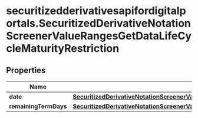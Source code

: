 # securitizedderivativesapifordigitalportals.SecuritizedDerivativeNotationScreenerValueRangesGetDataLifeCycleMaturityRestriction

## Properties

Name | Type | Description | Notes
------------ | ------------- | ------------- | -------------
**date** | [**SecuritizedDerivativeNotationScreenerValueRangesGetDataLifeCycleMaturityRestrictionDate**](SecuritizedDerivativeNotationScreenerValueRangesGetDataLifeCycleMaturityRestrictionDate.md) |  | [optional] 
**remainingTermDays** | [**SecuritizedDerivativeNotationScreenerValueRangesGetDataLifeCycleMaturityRestrictionRemainingTermDays**](SecuritizedDerivativeNotationScreenerValueRangesGetDataLifeCycleMaturityRestrictionRemainingTermDays.md) |  | [optional] 


